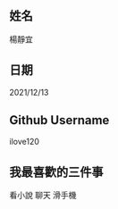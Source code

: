 姓名
----
楊靜宜

日期
----
2021/12/13

Github Username
---------------
ilove120

我最喜歡的三件事
---------------
看小說  聊天   滑手機